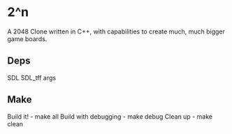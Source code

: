 # 2^n

A 2048 Clone written in C++, with capabilities to create much, much bigger game boards.

## Deps
SDL
SDL_tff
args

## Make
Build it! - make all
Build with debugging - make debug
Clean up - make clean
